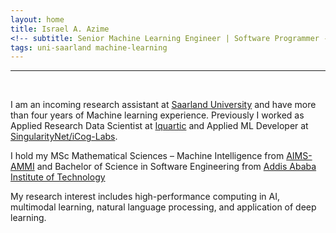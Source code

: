 ```yaml
---
layout: home
title: Israel A. Azime
<!-- subtitle: Senior Machine Learning Engineer | Software Programmer -->
tags: uni-saarland machine-learning 
---
```


<!-- <hr>
Wellcome to my page!  -->
<hr>
<br>

I am an incoming research assistant at [Saarland University](https://www.uni-saarland.de/en/home.html) and have more than four years of Machine learning experience.
Previously I worked as Applied Research Data Scientist at [Iquartic](https://iquartic.com/) and Applied ML Developer at [SingularityNet/iCog-Labs](https://singularitynet.io/).



I hold my MSc Mathematical Sciences – Machine Intelligence from [AIMS-AMMI](https://aimsammi.org/)  and Bachelor of Science in Software Engineering from [Addis Ababa Institute of Technology](http://www.aait.edu.et/)



My research interest includes high-performance computing in AI, multimodal learning, natural language processing, and application of deep learning.



<!-- <hr> -->

<!-- <h3 align='center'>News</h3> -->

